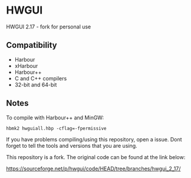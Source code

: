 # HWGUI
HWGUI 2.17 - fork for personal use

## Compatibility

* Harbour  
* xHarbour  
* Harbour++  
* C and C++ compilers  
* 32-bit and 64-bit  

## Notes

To compile with Harbour++ and MinGW:  

```
hbmk2 hwguiall.hbp -cflag=-fpermissive
```

If you have problems compiling/using this repository, open a issue. Dont forget to tell the tools and versions that you are using.

This repository is a fork. The original code can be found at the link below:

https://sourceforge.net/p/hwgui/code/HEAD/tree/branches/hwgui_2_17/
